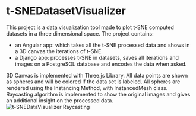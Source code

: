 # t-SNEDatasetVisualizer
This project is a data visualization tool made to plot t-SNE computed datasets in a three dimensional space.
The project contains:
- an Angular app: which takes all the t-SNE processed data and shows in a 3D canvas the iterations of t-SNE.
- a Django app: processes t-SNE in datasets, saves all iterations and images on a PostgreSQL database and encodes the data when asked.

3D Canvas is implemented with Three.js Library. All data points are shown as spheres and will be colored if the data set is labeled. 
All spheres are rendered using the Instancing Method, with InstancedMesh class. 
Raycasting algorithm is implemented to show the original images and gives an additional insight on the processed data.
![t-SNEDataVisualizer Raycasting](./raycast.gif)

